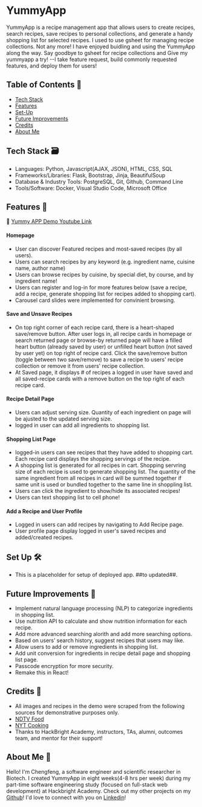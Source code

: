 # YummyApp
YummyApp is a recipe management app that allows users to create recipes, search recipes, save recipes to personal collections, and generate a handy shopping list for selected recipes. 
I used to use gsheet for managing recipe collections. Not any more! I have enjoyed buidling and using the YummyApp along the way. Say goodbye to gsheet for recipe collections and Give my yummyapp a try! --I take feature request, build commonly requested features, and deploy them for  users!


## Table of Contents 📖
* [Tech Stack](#techstack)
* [Features](#features)
* [Set-Up](#setup)
* [Future Improvements](#futureimprovements)
* [Credits](#credits)
* [About Me](#aboutme)

## <a name="techstack"></a>Tech Stack :card_file_box:
* Languages: Python, Javascript(AJAX, JSON), HTML, CSS, SQL
* Frameworks/Libraries: Flask, Bootstrap, Jinja, BeautifulSoup
* Database & Industry Tools: PostgreSQL, Git, Github, Command Line
* Tools/Software: Docker, Visual Studio Code, Microsoft Office

## <a name="features"></a>Features :beers:
🎥 [Yummy APP Demo Youtube Link](https://www.youtube.com/watch?v=hWVR_YX7PN8)


#### Homepage
* User can discover Featured recipes and most-saved recipes (by all users).
* Users can search recipes by any keyword (e.g. ingredient name, cuisine name, author name)
* Users can browse recipes by cuisine, by special diet, by course, and by ingredient name!
* Users can register and log-in for more features below (save a recipe, add a recipe, generate shopping list for recipes added to shopping cart). 
* Carousel card slides were implemented for convinient browsing. 

#### Save and Unsave Recipes 
* On top right corner of each recipe card, there is a heart-shaped save/remove button. After user logs in, all recipe cards in homepage or search returned page or browse-by returned page will have a filled heart button (already saved by user) or unfilled heart button (not saved by user yet) on top right of recipe card. Click the save/remove button (toggle between two save/remove) to save a recipe to users' recipe collection or remove it from users' recipe collection.
* At Saved page, it displays # of recipes a logged in user have saved and all saved-recipe cards with a remove button on the top right of each recipe card. 

#### Recipe Detail Page
* Users can adjust serving size. Quantity of each ingredient on page will be ajusted to the updated serving size. 
* logged in user can add all ingredients to shopping list. 

#### Shopping List Page
* logged-in users can see recipes that they have added to shopping cart. Each recipe card displays the shopping servings of the recipe. 
* A shopping list is generated for all recipes in cart. Shopping servring size of each recipe is used to generate shopping list. The quantity of the same ingredient from all recipes in card will be summed together if same unit is used or bundled together to the same line in shoppling list. 
* Users can click the ingredient to show/hide its associated recipes! 
* Users can text shopping list to cell phone!

#### Add a Recipe and User Profile
* Logged in users can add recipes by navigating to Add Recipe page.
* User profile page display logged in user's saved recipes and added/created recipes.


## <a name="setup"></a>Set Up 🛠
* This is a placeholder for setup of deployed app. ##to updated##.

## <a name="futureimprovements"></a>Future Improvements :raised_hands:
* Implement natural language processing (NLP) to categorize ingredients in shopping list.
* Use nutrition API to calculate and show nutrition information for each recipe. 
* Add more advanced searching alorith and add more searching options.
* Based on users’ search history, suggest recipes that users may like.
* Allow users to add or remove ingredients in shopping list.
* Add unit conversion for ingredients in recipe detail page and shopping list page.
* Passcode encryption for more security.
* Remake this in React!



## <a name="credits"></a>Credits :lollipop:
* All images and recipes in the demo were scraped from the following sources for demonstrative purposes only. 
 * [NDTV Food](https://food.ndtv.com/)
 * [NYT Cooking](https://cooking.nytimes.com/)
* Thanks to HackBright Academy, instructors, TAs, alumni, outcomes team, and mentor for their support!

## <a name="aboutme"></a>About Me :eyes: 
Hello! I'm Chengfeng, a software engineer and scientific researcher in Biotech. I created YummyApp in eight weeks(4-8 hrs per week) during my part-time software engineering study (focused on full-stack web development) at Hackbright Academy. Check out my other projects on my [Github](https://github.com/xena718?tab=repositories)! I'd love to connect with you on [Linkedin](https://www.linkedin.com/in/chengfengren/)!